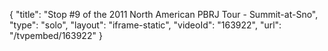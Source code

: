 {
    "title": "Stop #9 of the 2011 North American PBRJ Tour - Summit-at-Sno",
    "type": "solo",
    "layout": "iframe-static",
    "videoId": "163922",
    "url": "\/tvpembed\/163922"
}